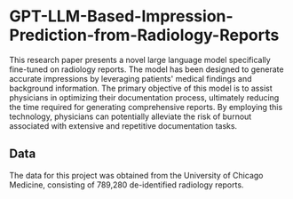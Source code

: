 # GPT-LLM-Based-Impression-Prediction-from-Radiology-Reports

This research paper presents a novel large language model specifically fine-tuned on radiology reports. The model has been designed to generate accurate impressions by leveraging patients' medical findings and background information. The primary objective of this model is to assist physicians in optimizing their documentation process, ultimately reducing the time required for generating comprehensive reports. By employing this technology, physicians can potentially alleviate the risk of burnout associated with extensive and repetitive documentation tasks.

## Data
The data for this project was obtained from the University of Chicago Medicine, consisting of 789,280 de-identified radiology reports. 
